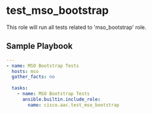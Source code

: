 # test_mso_bootstrap

This role will run all tests related to 'mso_bootstrap' role.

## Sample Playbook

```yaml
---
- name: MSO Bootstrap Tests
  hosts: mso
  gather_facts: no
 
  tasks:
    - name: MSO Bootstrap Tests
      ansible.builtin.include_role:
        name: cisco.aac.test_mso_bootstrap
```
